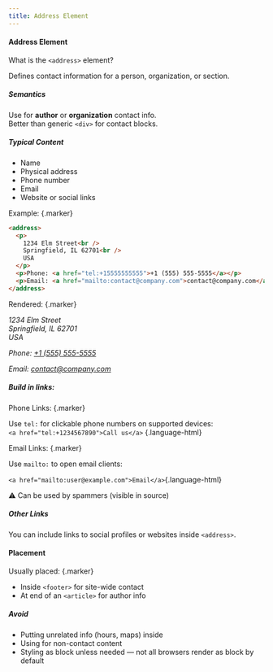 ```yaml
---
title: Address Element
---
```


#### Address Element

What is the `<address>` element?

Defines contact information for a person, organization, or section.


##### Semantics

Use for **author** or **organization** contact info.  
Better than generic `<div>` for contact blocks.


##### Typical Content

- Name  
- Physical address  
- Phone number  
- Email  
- Website or social links


Example: {.marker}

```html
<address>
  <p>
    1234 Elm Street<br />
    Springfield, IL 62701<br />
    USA
  </p>
  <p>Phone: <a href="tel:+15555555555">+1 (555) 555-5555</a></p>
  <p>Email: <a href="mailto:contact@company.com">contact@company.com</a></p>
</address>
```
Rendered: {.marker}  

<address>
  <p>
    1234 Elm Street<br />
    Springfield, IL 62701<br />
    USA
  </p>
  <p>Phone: <a href="tel:+15555555555">+1 (555) 555-5555</a></p>
  <p>Email: <a href="mailto:contact@company.com">contact@company.com</a></p>
</address>


##### Build in links:

Phone Links: {.marker}  

Use `tel:` for clickable phone numbers on supported devices:  
`<a href="tel:+1234567890">Call us</a>` {.language-html}  


Email Links: {.marker}  

Use `mailto:` to open email clients:  

`<a href="mailto:user@example.com">Email</a>`{.language-html}  

⚠️ Can be used by spammers (visible in source)


##### Other Links

You can include links to social profiles or websites inside `<address>`.


#### Placement

Usually placed:  {.marker}  

- Inside `<footer>` for site-wide contact  
- At end of an `<article>` for author info


##### Avoid

- Putting unrelated info (hours, maps) inside  
- Using for non-contact content  
- Styling as block unless needed — not all browsers render as block by default
